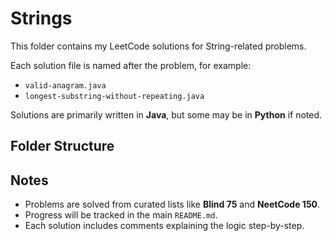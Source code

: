 # Strings

This folder contains my LeetCode solutions for String-related problems.  

Each solution file is named after the problem, for example:  
- `valid-anagram.java`  
- `longest-substring-without-repeating.java`  

Solutions are primarily written in **Java**, but some may be in **Python** if noted.  

## Folder Structure

## Notes
- Problems are solved from curated lists like **Blind 75** and **NeetCode 150**.  
- Progress will be tracked in the main `README.md`.  
- Each solution includes comments explaining the logic step-by-step.
